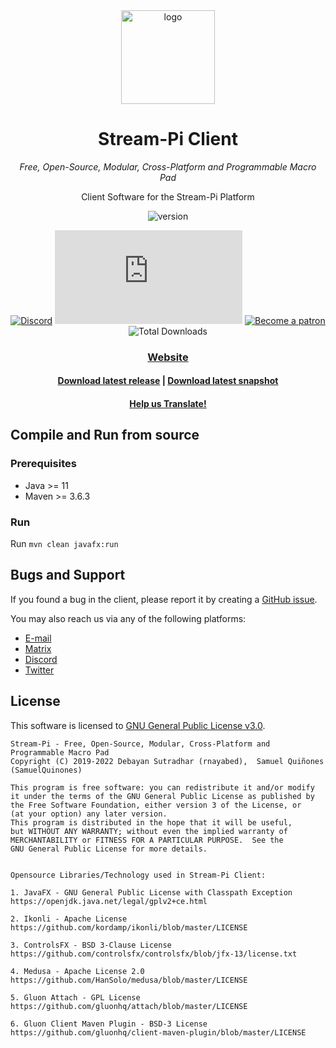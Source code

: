 <div align="center">
<img src="https://raw.githubusercontent.com/stream-pi/client/master/logo.png" height="150" alt="logo">

# Stream-Pi Client

*Free, Open-Source, Modular, Cross-Platform and Programmable Macro Pad*

Client Software for the Stream-Pi Platform

![version](https://img.shields.io/badge/Version-2.0.0--SNAPSHOT-green)

[![Discord](https://discordapp.com/api/guilds/582313435149238295/widget.png?style=shield)](https://discord.gg/BExqGmk)
[![Matrix](https://img.shields.io/matrix/stream-pi-general:matrix.org?label=Matrix)](https://matrix.to/#/!hTwUYZonUXThjkMhCD:matrix.org?via=matrix.org)
[![Become a patron](https://img.shields.io/badge/dynamic/json?color=%23e85b46&label=Donate&query=data.attributes.patron_count&suffix=%20patrons&url=https%3A%2F%2Fwww.patreon.com%2Fapi%2Fcampaigns%2F5789155)](https://www.patreon.com/streampi)
![Total Downloads](https://img.shields.io/github/downloads/stream-pi/client/total?label=Total%20Downloads)

### [Website](https://stream-pi.com)
#### [Download latest release](https://github.com/stream-pi/client/releases/tag/1.0.0-EA%2B3) | [Download latest snapshot](https://github.com/stream-pi/client/releases/tag/2.0.0-SNAPSHOT)
#### [Help us Translate!](https://github.com/stream-pi/client/blob/master/i18n.md)
</div>


## Compile and Run from source

### Prerequisites

- Java >= 11
- Maven >= 3.6.3

### Run

Run `mvn clean javafx:run`


## Bugs and Support

If you found a bug in the client, please report it by creating a [GitHub issue](https://github.com/stream-pi/client/issues).

You may also reach us via any of the following platforms:
* [E-mail](mailto:contact@stream-pi.com)
* [Matrix](https://matrix.to/#/!hTwUYZonUXThjkMhCD:matrix.org?via=matrix.org)
* [Discord](https://discord.gg/BExqGmk)
* [Twitter](https://twitter.com/stream_pi)


## License

This software is licensed to [GNU General Public License v3.0](https://github.com/stream-pi/client/blob/master/LICENSE).
```
Stream-Pi - Free, Open-Source, Modular, Cross-Platform and Programmable Macro Pad
Copyright (C) 2019-2022 Debayan Sutradhar (rnayabed),  Samuel Quiñones (SamuelQuinones)

This program is free software: you can redistribute it and/or modify
it under the terms of the GNU General Public License as published by
the Free Software Foundation, either version 3 of the License, or
(at your option) any later version.
This program is distributed in the hope that it will be useful,
but WITHOUT ANY WARRANTY; without even the implied warranty of
MERCHANTABILITY or FITNESS FOR A PARTICULAR PURPOSE.  See the
GNU General Public License for more details.


Opensource Libraries/Technology used in Stream-Pi Client:

1. JavaFX - GNU General Public License with Classpath Exception
https://openjdk.java.net/legal/gplv2+ce.html

2. Ikonli - Apache License
https://github.com/kordamp/ikonli/blob/master/LICENSE

3. ControlsFX - BSD 3-Clause License
https://github.com/controlsfx/controlsfx/blob/jfx-13/license.txt

4. Medusa - Apache License 2.0
https://github.com/HanSolo/medusa/blob/master/LICENSE

5. Gluon Attach - GPL License
https://github.com/gluonhq/attach/blob/master/LICENSE

6. Gluon Client Maven Plugin - BSD-3 License
https://github.com/gluonhq/client-maven-plugin/blob/master/LICENSE
```